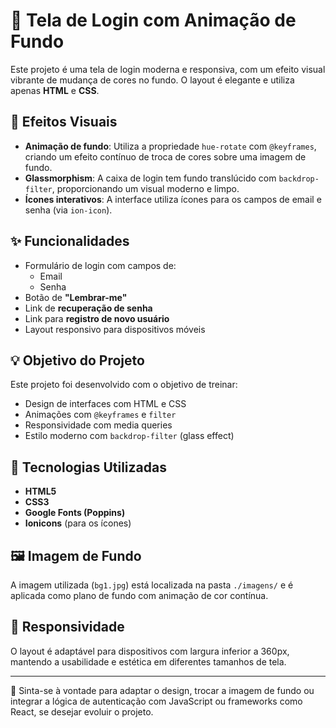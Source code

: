 # 🌈 Tela de Login com Animação de Fundo

Este projeto é uma tela de login moderna e responsiva, com um efeito visual vibrante de mudança de cores no fundo. O layout é elegante e utiliza apenas **HTML** e **CSS**.
## 🎨 Efeitos Visuais

- **Animação de fundo**: Utiliza a propriedade `hue-rotate` com `@keyframes`, criando um efeito contínuo de troca de cores sobre uma imagem de fundo.
- **Glassmorphism**: A caixa de login tem fundo translúcido com `backdrop-filter`, proporcionando um visual moderno e limpo.
- **Ícones interativos**: A interface utiliza ícones para os campos de email e senha (via `ion-icon`).

## ✨ Funcionalidades

- Formulário de login com campos de:
  - Email
  - Senha
- Botão de **"Lembrar-me"**
- Link de **recuperação de senha**
- Link para **registro de novo usuário**
- Layout responsivo para dispositivos móveis

## 💡 Objetivo do Projeto

Este projeto foi desenvolvido com o objetivo de treinar:
- Design de interfaces com HTML e CSS
- Animações com `@keyframes` e `filter`
- Responsividade com media queries
- Estilo moderno com `backdrop-filter` (glass effect)

## 🧪 Tecnologias Utilizadas

- **HTML5**
- **CSS3**
- **Google Fonts (Poppins)**
- **Ionicons** (para os ícones)

## 🖼️ Imagem de Fundo

A imagem utilizada (`bg1.jpg`) está localizada na pasta `./imagens/` e é aplicada como plano de fundo com animação de cor contínua.

## 📱 Responsividade

O layout é adaptável para dispositivos com largura inferior a 360px, mantendo a usabilidade e estética em diferentes tamanhos de tela.

---

🔧 Sinta-se à vontade para adaptar o design, trocar a imagem de fundo ou integrar a lógica de autenticação com JavaScript ou frameworks como React, se desejar evoluir o projeto.
